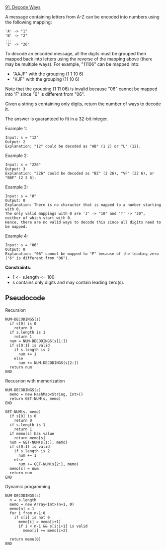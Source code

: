 [91. Decode Ways](https://leetcode.com/problems/decode-ways/)

A message containing letters from A-Z can be encoded into numbers using the following mapping:

```
'A' -> "1"
'B' -> "2"
...
'Z' -> "26"
```

To decode an encoded message, all the digits must be grouped then mapped back into letters using the reverse of the mapping above (there may be multiple ways). For example, "11106" can be mapped into:

-   "AAJF" with the grouping (1 1 10 6)
-   "KJF" with the grouping (11 10 6)

Note that the grouping (1 11 06) is invalid because "06" cannot be mapped into 'F' since "6" is different from "06".

Given a string s containing only digits, return the number of ways to decode it.

The answer is guaranteed to fit in a 32-bit integer.

Example 1:

```
Input: s = "12"
Output: 2
Explanation: "12" could be decoded as "AB" (1 2) or "L" (12).
```

Example 2:

```
Input: s = "226"
Output: 3
Explanation: "226" could be decoded as "BZ" (2 26), "VF" (22 6), or "BBF" (2 2 6).
```

Example 3:

```
Input: s = "0"
Output: 0
Explanation: There is no character that is mapped to a number starting with 0.
The only valid mappings with 0 are 'J' -> "10" and 'T' -> "20", neither of which start with 0.
Hence, there are no valid ways to decode this since all digits need to be mapped.
```

Example 4:

```
Input: s = "06"
Output: 0
Explanation: "06" cannot be mapped to "F" because of the leading zero ("6" is different from "06").
```

**Constraints**:

-   1 <= s.length <= 100
-   s contains only digits and may contain leading zero(s).

## Pseudocode

Recursion

```
NUM-DECODINGS(s)
  if s[0] is 0
    return 0
  if s.length is 1
    return 1
  num = NUM-DECODINGS(s[1:])
  if s[0:1] is valid
    if s.length is 2
      num += 1
    else
      num += NUM-DECODINGS(s[2:])
  return num
END
```

Recusrion with memorization

```
NUM-DECODINGS(s)
  memo = new HashMap<String, Int>()
  return GET-NUM(s, memo)
END

GET-NUM(s, memo)
  if s[0] is 0
    return 0
  if s.length is 1
    return 1
  if memo[s] has value
    return memo[s]
  num = GET-NUM(s[1:], memo)
  if s[0:1] is valid
    if s.length is 2
      num += 1
    else
      num += GET-NUM(s[2:], memo)
  memo[s] = num
  return num
END
```

Dynamic progamming

```
NUM-DECODINGS(s)
  n = s.length
  memo = new Array<Int>(n+1, 0)
  memo[n] = 1
  for i from n-1:0
    if s[i] is not 0
      memo[i] = memo[i+1]
      if i < n-1 && s[i:i+1] is valid
        memo[i] += memo[i+2]

  return memo[0]
END
```
